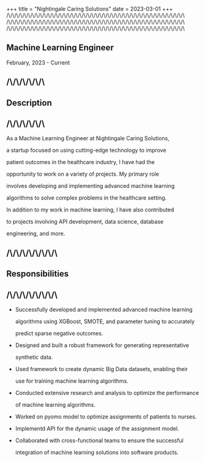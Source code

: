 +++
title = "Nightingale Caring Solutions"
date = 2023-03-01
+++
/\\/\\/\\/\\/\\/\\/\\/\\/\\/\\/\\/\\/\\/\\/\\/\\/\\/\\/\\/\\/\\/\\/\\/\\/\\/\\/\\/\\/\\/\\/\\/\\/\\/\\/\\/\\/\\/\\/\\/\\/\\/\\/\\/\\/\\
/\\/\\/\\/\\/\\/\\/\\/\\/\\/\\/\\/\\/\\/\\/\\/\\/\\/\\/\\/\\/\\/\\/\\/\\/\\/\\/\\/\\/\\/\\/\\/\\/\\/\\/\\/\\/\\/\\/\\/\\/\\/\\/\\/\\/\\
/\\/\\/\\/\\/\\/\\/\\/\\/\\/\\/\\/\\/\\/\\/\\/\\/\\/\\/\\/\\/\\/\\/\\/\\/\\/\\/\\/\\/\\/\\/\\/\\/\\/\\/\\/\\/\\/\\/\\/\\/\\/\\/\\/\\/\\
## Machine Learning Engineer
February, 2023 - Current

/\\/\\/\\/\\/\\/\\
---
## Description
/\\/\\/\\/\\/\\/\\
---

As a Machine Learning Engineer at Nightingale Caring Solutions, 

a startup focused on using cutting-edge technology to improve 

patient outcomes in the healthcare industry, I have had the

opportunity to work on a variety of projects. My primary role 

involves developing and implementing advanced machine learning 

algorithms to solve complex problems in the healthcare setting. 

In addition to my work in machine learning, I have also contributed

to projects involving API development, data science, database 

engineering, and more.


/\\/\\/\\/\\/\\/\\/\\/\\
---
## Responsibilities
/\\/\\/\\/\\/\\/\\/\\/\\
---

- Successfully developed and implemented advanced machine learning

    algorithms using XGBoost, SMOTE, and parameter tuning to accurately 

    predict sparse negative outcomes.


- Designed and built a robust framework for generating representative 

    synthetic data. 


- Used framework to create dynamic Big Data datasets, enabling their 

    use for training machine learning algorithms.


- Conducted extensive research and analysis to optimize the performance

    of machine learning algorithms.



- Worked on pyomo model to optimize assignments of patients to nurses.


- Implementd API for the dynamic usage of the assignment model.


- Collaborated with cross-functional teams to ensure the successful 

    integration of machine learning solutions into software products.